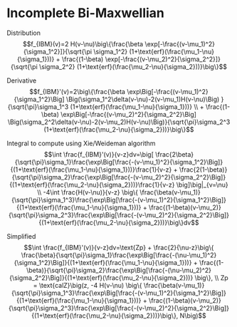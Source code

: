 # Incomplete Bi-Maxwellian
Distribution
$$f_{IBM}(v)=2 H(v-\nu)\big\{\frac{\beta \exp[-\frac{(v-\mu_1)^2}{\sigma_1^2}]}{\sqrt{\pi \sigma_1^2} (1+\text{erf}(\frac{\mu_1-\nu}{\sigma_1}))} + \frac{(1-\beta) \exp[-\frac{(v-\mu_2)^2}{\sigma_2^2}]}{\sqrt{\pi \sigma_2^2} (1+\text{erf}(\frac{\mu_2-\nu}{\sigma_2}))}\big\}$$

Derivative
$$f_{IBM}'(v)=2\big\{\frac{\beta \exp\Big[-\frac{(v-\mu_1)^2}{\sigma_1^2}\Big] \Big(\sigma_1^2\delta(v-\nu)-2(v-\mu_1)H(v-\nu)\Big) }{\sqrt{\pi}\sigma_1^3 (1+\text{erf}(\frac{\mu_1-\nu}{\sigma_1}))} \\ + \frac{(1-\beta) \exp\Big[-\frac{(v-\mu_2)^2}{\sigma_2^2}\Big] \Big(\sigma_2^2\delta(v-\nu)-2(v-\mu_2)H(v-\nu)\Big)}{\sqrt{\pi}\sigma_2^3 (1+\text{erf}(\frac{\mu_2-\nu}{\sigma_2}))}\big\}$$

Integral to compute using Xie/Weideman algorithm
$$\int \frac{f_{IBM}'(v)}{v-z}dv=\big[ \frac{2\beta}{\sqrt{\pi}\sigma_1}\frac{\exp\Big[\frac{-(v-\mu_1)^2}{\sigma_1^2}\Big]}{(1+\text{erf}(\frac{\mu_1-\nu}{\sigma_1}))}\frac{1}{v-z} +  \frac{2(1-\beta)}{\sqrt{\pi}\sigma_2}\frac{\exp\Big[\frac{-(v-\mu_2)^2}{\sigma_2^2}\Big]}{(1+\text{erf}(\frac{\mu_2-\nu}{\sigma_2}))}\frac{1}{v-z} \big]\big|_{v=\nu} \\ 
-4\int \frac{H(v-\nu)}{v-z} \big\{ \frac{\beta(v-\mu_1)}{\sqrt{\pi}\sigma_1^3}\frac{\exp\Big[\frac{-(v-\mu_1)^2}{\sigma_1^2}\Big]}{(1+\text{erf}(\frac{\mu_1-\nu}{\sigma_1}))} + \frac{(1-\beta)(v-\mu_2)}{\sqrt{\pi}\sigma_2^3}\frac{\exp\Big[\frac{-(v-\mu_2)^2}{\sigma_2^2}\Big]}{(1+\text{erf}(\frac{\mu_2-\nu}{\sigma_2}))}\big\}dv$$

Simplified
$$\int \frac{f_{IBM}'(v)}{v-z}dv=\text{Zp} + \frac{2}{\nu-z}\big\{ \frac{\beta}{\sqrt{\pi}\sigma_1}\frac{\exp\Big[\frac{-(\nu-\mu_1)^2}{\sigma_1^2}\Big]}{(1+\text{erf}(\frac{\mu_1-\nu}{\sigma_1}))} +  \frac{(1-\beta)}{\sqrt{\pi}\sigma_2}\frac{\exp\Big[\frac{-(\nu-\mu_2)^2}{\sigma_2^2}\Big]}{(1+\text{erf}(\frac{\mu_2-\nu}{\sigma_2}))} \big\}, \\ 
Zp = \text{calZ}\big(z, 
-4 H(v-\nu) \big\{ \frac{\beta(v-\mu_1)}{\sqrt{\pi}\sigma_1^3}\frac{\exp\Big[\frac{-(v-\mu_1)^2}{\sigma_1^2}\Big]}{(1+\text{erf}(\frac{\mu_1-\nu}{\sigma_1}))} + \frac{(1-\beta)(v-\mu_2)}{\sqrt{\pi}\sigma_2^3}\frac{\exp\Big[\frac{-(v-\mu_2)^2}{\sigma_2^2}\Big]}{(1+\text{erf}(\frac{\mu_2-\nu}{\sigma_2}))}\big\}, N\big)$$
